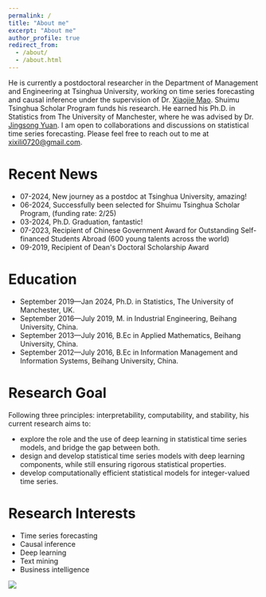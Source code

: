 ```yaml
---
permalink: /
title: "About me"
excerpt: "About me"
author_profile: true
redirect_from: 
  - /about/
  - /about.html
---
```


He is currently a postdoctoral researcher in the Department of Management and Engineering at Tsinghua University, working on time series forecasting and causal inference under the supervision of Dr. [Xiaojie Mao](https://scholar.google.com/citations?user=XtSSJm0AAAAJ&hl=en). Shuimu Tsinghua Scholar Program funds his research. He earned his Ph.D. in Statistics from The University of Manchester, where he was advised by Dr. [Jingsong Yuan](https://research.manchester.ac.uk/en/persons/jingsong.yuan). I am open to collaborations and discussions on statistical time series forecasting. Please feel free to reach out to me at xixili0720@gmail.com.

Recent News
======
* 07-2024, New journey as a postdoc at Tsinghua University, amazing!
* 06-2024, Successfully been selected for Shuimu Tsinghua Scholar Program, (funding rate: 2/25)
* 03-2024, Ph.D. Graduation, fantastic!
* 07-2023, Recipient of Chinese Government Award for Outstanding Self-financed Students Abroad (600 young talents across the world)
* 09-2019, Recipient of Dean's Doctoral Scholarship Award

Education
======
* September 2019—Jan 2024, Ph.D. in Statistics, The University of Manchester, UK.
* September 2016—July 2019, M. in Industrial Engineering, Beihang University, China.
* September 2013—July 2016, B.Ec in Applied Mathematics, Beihang University, China.
* September 2012—July 2016, B.Ec in Information Management and Information Systems, Beihang University, China.

Research Goal
======
Following three principles: interpretability, computability, and stability, his current research aims to:
* explore the role and the use of deep learning in statistical time series models, and bridge the gap between both.
* design and develop statistical time series models with deep learning components, while still ensuring rigorous statistical properties.
* develop computationally efficient statistical models for integer-valued time series.

Research Interests
======
* Time series forecasting
* Causal inference
* Deep learning
* Text mining
* Business intelligence

<a href="https://clustrmaps.com/site/1bvk5"  title="Visit tracker"><img src="//www.clustrmaps.com/map_v2.png?d=QQlfacD5mErt4Pon60i9hbscPf5FXpzWt1H_6iWpN8s&cl=ffffff" /></a>



